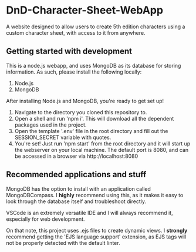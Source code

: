# DnD-Character-Sheet-WebApp
A website designed to allow users to create 5th edition characters using a custom character sheet, with access to it from anywhere.

## Getting started with development
This is a node.js webapp, and uses MongoDB as its database for storing information. As such, please install the following locally:
1. Node.js
2. MongoDB

After installing Node.js and MongoDB, you're ready to get set up!
1. Navigate to the directory you cloned this repository to.
2. Open a shell and run 'npm i'. This will download all the dependent packages used in the project.
3. Open the template '.env' file in the root directory and fill out the SESSION_SECRET variable with quotes.
4. You're set! Just run 'npm start' from the root directory and it will start up the webserver on your local machine. The default port is 8080, and can be accessed in a browser via http://localhost:8080

## Recommended applications and stuff
MongoDB has the option to install with an application called MongoDBCompass. I **highly** recommend using this, as it makes it easy to look through the database itself and troubleshoot directly.

VSCode is an extremely versatile IDE and I will always recommend it, especially for web development.
  
  On that note, this project uses .ejs files to create dynamic views. I **strongly** recommend getting the 'EJS language support' extension, as EJS tags will not be properly detected with the default linter.
